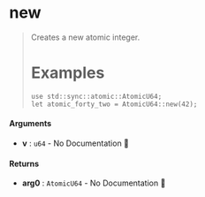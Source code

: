 # new

>  Creates a new atomic integer.
>  # Examples
>  ```
> use std::sync::atomic::AtomicU64;
> let atomic_forty_two = AtomicU64::new(42);
>  ```

#### Arguments

- **v** : `u64` \- No Documentation 🚧

#### Returns

- **arg0** : `AtomicU64` \- No Documentation 🚧